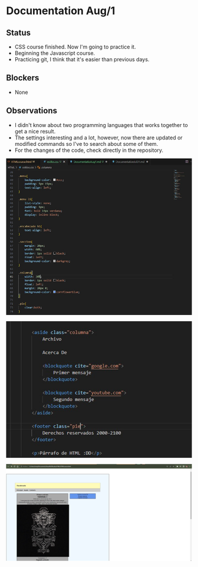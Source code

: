 # Documentation Aug/1

## Status

* CSS course finished. Now I'm going to practice it.
* Beginning the Javascript course.
* Practicing git, I think that it's easier than previous days.

## Blockers

* None

## Observations

* I didn't know about two programming languages that works together to get a nice result.
* The settings interesting and a lot, however, now there are updated or modified commands so I've to search about some of them.
* For the changes of the code, check directly in the repository.

![evidence1](Images/Aug011.jpg "Algunos cambios en CSS")

![evidence1](Images/Aug012.jpg "Clases agregadas en HTML")

![evidence1](Images/Aug013.jpg "Nueva vista de la página")
